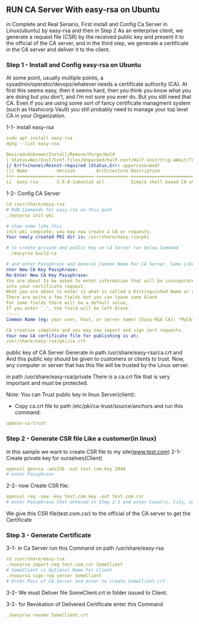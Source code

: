 ## RUN CA Server With easy-rsa on Ubuntu
in Complete and Real Senario, First install and Config Ca Server in Linux(ubuntu) by easy-rsa and then in Step 2 As an enterprise client, we generate a request file (CSR) by the received public key and present it to the official of the CA server, and in the third step, we generate a certificate in the CA server and deliver it to the client.

### Step 1 - Install and Config easy-rsa on Ubuntu
At some point, usually multiple points, a sysadmin/operator/devops/whatever needs a certificate authority (CA). At first this seems easy, then it seems hard, then you think you know what 
you are doing but you don’t, and I’m not sure you ever do. But you still need that CA. Even if you are using some sort of fancy certificate managment system (such as Hashicorp Vault) you 
still probably need to manage your top level CA in your Organization.


1-1- install easy-rsa
```yml
sudo apt install easy-rsa
dpkg --list easy-rsa

Desired=Unknown/Install/Remove/Purge/Hold
| Status=Not/Inst/Conf-files/Unpacked/halF-conf/Half-inst/trig-aWait/Trig-pend
|/ Err?=(none)/Reinst-required (Status,Err: uppercase=bad)
||/ Name           Version        Architecture Description
+++-==============-==============-============-=================================
ii  easy-rsa       3.0.8-1ubuntu1 all          Simple shell based CA utility

```
1-2- Config CA Server
```yml
cd /usr/share/easy-rsa
# RUN Commands for easy-rsa on this path
./easyrsa init-pki

# show some like this 
init-pki complete; you may now create a CA or requests.
Your newly created PKI dir is: /usr/share/easy-rsa/pki

# to create private and public key on CA Server run below Command
 ./easyrsa build-ca

# and enter Passphrase and General Common Name For CA Server. Some Like this:
nter New CA Key Passphrase: 
Re-Enter New CA Key Passphrase: 
You are about to be asked to enter information that will be incorporated
into your certificate request.
What you are about to enter is what is called a Distinguished Name or a DN.
There are quite a few fields but you can leave some blank
For some fields there will be a default value,
If you enter '.', the field will be left blank.
-----
Common Name (eg: your user, host, or server name) [Easy-RSA CA]: *MyCA*

CA creation complete and you may now import and sign cert requests.
Your new CA certificate file for publishing is at:
/usr/share/easy-rsa/pki/ca.crt
```
public key of CA Server Generate in path /usr/share/easy-rsa/ca.crt and And this public key should be given to customers or clients to trust. Now, any computer or server that has this file will be trusted by the Linux server.

in path /usr/share/easy-rsa/private There is a ca.crt file that is very important and must be protected.

Note: You can Trust public key in linux Server(client):

* Copy ca.crt file to path /etc/pki/ca-trust/source/anchors and run this command:
```yml
update-ca-trust
```

### Step 2 - Generate CSR file Like a customer(in linux)
in this sample we want to create CSR file to my site(www.test.com)
2-1- Create private key for ourselves(Client)
```yml
openssl genrsa -aes256 -out test.com.key 2048
# entar Passphrase
```

2-2- now Create CSR file:
```yml
openssl req -new -key test.com.key -out test.com.csr
# enter Passphrase that entered in Step 2-1 and enter Country, City, organization and OU and enter Common name(cn) that is very important(*.test.com or www.test.com)
```
We give this CSR file(test.com.csr) to the official of the CA server to get the Certificate

### Step 3 - Generate Certificate

3-1- in Ca Server run this Command on path /usr/share/easy-rsa
```yml
cd /usr/share/easy-rsa
./easyrsa import-req test.com.csr SomeClient
# SomeClient is Optional Name For Client
./easyrsa sign-req server SomeClient
# Enter Pass of CA Server and enter to create SomeClient.crt
```

3-2- We must Deliver file SomeClient.crt in folder issued to Client.

3-2- for Revokation of Delivered Certificate enter this Command
```yml
./easyrsa revoke SomeClient.crt
```








